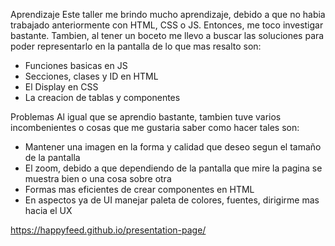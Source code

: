 Aprendizaje 
Este taller me brindo mucho aprendizaje, debido a que no habia trabajado anteriormente con HTML, CSS o JS. Entonces, me toco investigar bastante.
Tambien, al tener un boceto me llevo a buscar las soluciones para poder representarlo en la pantalla
de lo que mas resalto son:

- Funciones basicas en JS
- Secciones, clases y ID en HTML
- El Display en CSS
- La creacion de tablas y componentes

Problemas
Al igual que se aprendio bastante, tambien tuve varios incombenientes o cosas que me gustaria saber como hacer tales son:
- Mantener una imagen en la forma y calidad que deseo segun el tamaño de la pantalla
- El zoom, debido a que dependiendo de la pantalla que mire la pagina se muestra bien o una cosa sobre otra
- Formas mas eficientes de crear componentes en HTML
- En aspectos ya de UI manejar paleta de colores, fuentes, dirigirme mas hacia el UX

https://happyfeed.github.io/presentation-page/
